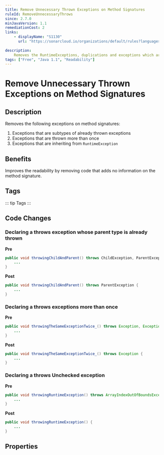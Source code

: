 ```yaml
---
title: Remove Unnecessary Thrown Exceptions on Method Signatures
ruleId: RemoveUnnecessaryThrows
since: 2.7.0
minJavaVersion: 1.1
remediationCost: 2
links:
    - displayName: "S1130"
      url: "https://sonarcloud.io/organizations/default/rules?languages=java&open=java%3AS1130&q=S1130"
    
description:
    Removes the RuntimeExceptions, duplications and exceptions which are subtypes of already thrown exceptions on the method signatures.
tags: ["Free", "Java 1.1", "Readability"]
---
```


# Remove Unnecessary Thrown Exceptions on Method Signatures

## Description

Removes the following exceptions on method signatures:

 1. Exceptions that are subtypes of already thrown exceptions
 2. Exceptions that are thrown more than once
 3. Exceptions that are inheriting from `RuntimeException`

## Benefits

Improves the readability by removing code that adds no information on the method signature.


## Tags

::: tip Tags
<TagLinks />
:::

## Code Changes

### Declaring a throws exception whose parent type is already thrown

__Pre__
```java
public void throwingChildAndParent() throws ChildException, ParentException {
	...
}
```

__Post__
```java
public void throwingChildAndParent() throws ParentException {
	...
}
```

### Declaring a throws exceptions more than once

__Pre__
```java
public void throwingTheSameExceptionTwice_() throws Exception, Exception {
	...
}
```

__Post__
```java
public void throwingTheSameExceptionTwice_() throws Exception {
	...
}
```

### Declaring a throws Unchecked exception

__Pre__
```java
public void throwingRuntimeException() throws ArrayIndexOutOfBoundsException {
	...
}
```

__Post__
```java
public void throwingRuntimeException() {
	...
}
```

<VersionNotice />


## Properties

<RuleProperties />
